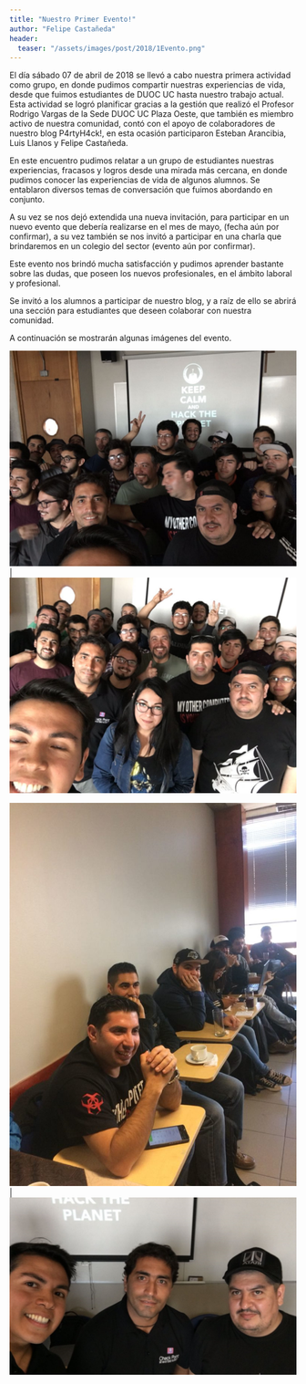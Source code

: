 ```yaml
---
title: "Nuestro Primer Evento!"
author: "Felipe Castañeda"
header: 
  teaser: "/assets/images/post/2018/1Evento.png"
---
```


El día sábado 07 de abril de 2018 se llevó a cabo nuestra primera actividad como grupo, en donde pudimos compartir nuestras experiencias de vida, desde que fuimos estudiantes de DUOC UC hasta nuestro trabajo actual. Esta actividad se logró planificar gracias a la gestión que realizó el Profesor Rodrigo Vargas de la Sede DUOC UC Plaza Oeste, que también es miembro activo de nuestra comunidad, contó con el apoyo de colaboradores de nuestro blog P4rtyH4ck!, en esta ocasión participaron Esteban Arancibia, Luis Llanos y Felipe Castañeda.

En este encuentro pudimos relatar a un grupo de estudiantes nuestras experiencias, fracasos y logros desde una mirada más cercana, en donde pudimos conocer las experiencias de vida de algunos alumnos. Se entablaron diversos temas de conversación que fuimos abordando en conjunto.

A su vez se nos dejó extendida una nueva invitación, para participar en un nuevo evento que debería realizarse en el mes de mayo, (fecha aún por confirmar), a su vez también se nos invitó a participar en una charla que brindaremos en un colegio del sector (evento aún por confirmar).

Este evento nos brindó mucha satisfacción y pudimos aprender bastante sobre las dudas, que poseen los nuevos profesionales, en el ámbito laboral y profesional.

Se invitó a los alumnos a participar de nuestro blog, y a raíz de ello se abrirá una sección para estudiantes que deseen colaborar con nuestra comunidad.

A continuación se mostrarán algunas imágenes del evento.

![Evento](/assets/images/post/2018/evento1.jpg) | ![Evento](/assets/images/post/2018/evento2.jpg)

![Evento](/assets/images/post/2018/evento3.jpg) | ![Evento](/assets/images/post/2018/evento4.jpg)